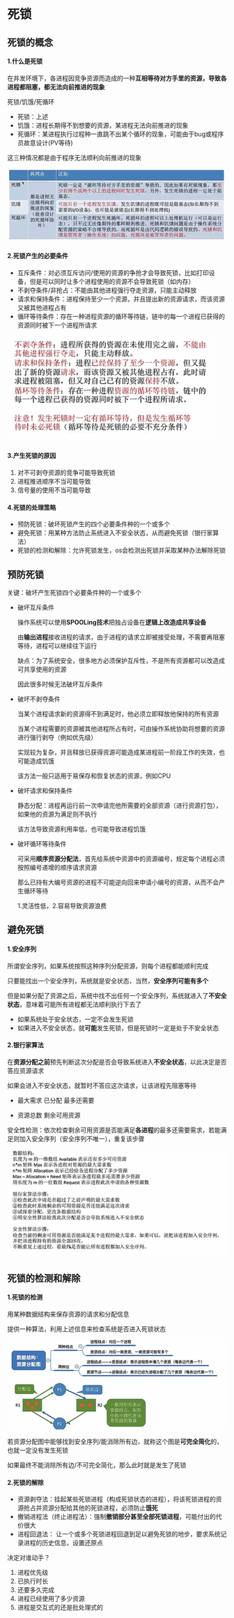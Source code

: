 # 死锁
## 死锁的概念
#### 1.什么是死锁
在并发环境下，各进程因竞争资源而造成的一种**互相等待对方手里的资源，导致各进程都阻塞，都无法向前推进的现象**

死锁/饥饿/死循环
+ 死锁：上述
+ 饥饿：进程长期得不到想要的资源，某进程无法向前推进的现象
+ 死循环：某进程执行过程种一直跳不出某个循环的现象，可能由于bug或程序员故意设计(PV等待)

这三种情况都是由于程序无法顺利向前推进的现象

![](img/死锁饥饿死循环.png)

#### 2.死锁产生的必要条件
+ 互斥条件：对必须互斥访问/使用的资源的争抢才会导致死锁，比如打印设备，但是可以同时让多个进程使用的资源不会导致死锁（如内存）
+ 不剥夺条件/非抢占：不能由其他进程强行夺走资源，只能主动释放
+ 请求和保持条件：进程保持至少一个资源，并且提出新的资源请求，而该资源又被其他进程占有
+ 循环等待条件：存在一种进程资源的循环等待链，链中的每一个进程已获得的资源同时被下一个进程所请求

![](img/死锁产生的必要条件.png)

#### 3.产生死锁的原因
1. 对不可剥夺资源的竞争可能导致死锁
2. 进程推进顺序不当可能导致
3. 信号量的使用不当可能导致

#### 4.死锁的处理策略
+ 预防死锁：破坏死锁产生的四个必要条件种的一个或多个
+ 避免死锁：用某种方法防止系统进入不安全状态，从而避免死锁（银行家算法）
+ 死锁的检测和解除：允许死锁发生，os会检测出死锁并采取某种办法解除死锁

## 预防死锁
关键：破坏产生死锁四个必要条件种的一个或多个

+ 破坏互斥条件

    操作系统可以使用**SPOOLing技术**把独占设备在**逻辑上改造成共享设备**
    
    由**输出进程**接收进程的请求，由于进程的请求立即被接受处理，不需要再阻塞等待，进程可以继续往下运行
    
    缺点：为了系统安全，很多地方必须保护互斥性，不是所有资源都可以改造成可共享使用的资源
    
    因此很多时候无法破坏互斥条件
    
+ 破坏不剥夺条件

    当某个进程请求新的资源得不到满足时，他必须立即释放他保持的所有资源
    
    当某个进程需要的资源被其他进程所占有时，可由操作系统协助将想要的资源进行强行剥夺（例如优先级）
    
    实现较为复杂，并且释放已获得资源可能造成某进程前一阶段工作的失效，也可能造成饥饿
    
    该方法一般只适用于易保存和恢复状态的资源，例如CPU
    
+ 破坏请求和保持条件

    静态分配：进程再运行前一次申请完他所需要的全部资源（进行资源打包），如果他的资源为满足则不执行

    该方法导致资源利用率低，也可能导致进程饥饿
    
+ 破坏循环等待条件

    可采用**顺序资源分配法**，首先给系统中资源中的资源编号，规定每个进程必须按照编号递增的顺序请求资源
    
    那么已持有大编号资源的进程不可能逆向回来申请小编号的资源，从而不会产生循环等待

    1.灵活性低，2.容易导致资源浪费
    
## 避免死锁
#### 1.安全序列
所谓安全序列，如果系统按照这种序列分配资源，则每个进程都能顺利完成

只要能找出一个安全序列，系统就是安全状态，当然，**安全序列可能有多个**

但是如果分配了资源之后，系统中找不出任何一个安全序列，系统就进入了**不安全状态**，意味着可能所有进程都无法顺利执行下去了

+ 如果系统处于安全状态，一定不会发生死锁
+ 如果进入不安全状态，就**可能**发生死锁，但是死锁时一定是处于不安全状态

#### 2.银行家算法
在**资源分配之前**预先判断这次分配是否会导致系统进入**不安全状态**，以此决定是否答应资源请求

如果会进入不安全状态，就暂时不答应这次请求，让该进程先阻塞等待

+ 最大需求  已分配  最多还需要

+ 资源总数  剩余可用资源

安全性检测：依次检查剩余可用资源是否能满足**各进程**的最多还需要需求，若能满足则加入安全序列（安全序列不唯一），重复该步骤

![](img/银行家算法流程.png)

## 死锁的检测和解除
#### 1.死锁的检测
用某种数据结构来保存资源的请求和分配信息

提供一种算法，利用上述信息来检查系统是否进入死锁状态

![](img/资源分配图.png)

若资源分配图中能够找到安全序列/能消除所有边，就称这个图是**可完全简化**的，也就一定没有发生死锁

如果最终不能消除所有边/不可完全简化，那么此时就是发生了死锁

#### 2.死锁的解除
+ 资源剥夺法：挂起某些死锁进程（构成死锁状态的进程），将该死锁进程的资源抢占并资源分配给其他的死锁进程，必须防止**饿死**
+ 撤销进程法（终止进程法）：强制**撤销部分甚至全部死锁进程**，可能付出的代价很大
+ 进程回退法： 让一个或多个死锁进程回退到足以避免死锁的地步，要求系统记录进程的历史信息，设置还原点

决定对谁动手？
1. 进程优先级
2. 已执行时长
3. 还要多久完成
4. 进程已经使用了多少资源
5. 进程是交互式的还是批处理式的